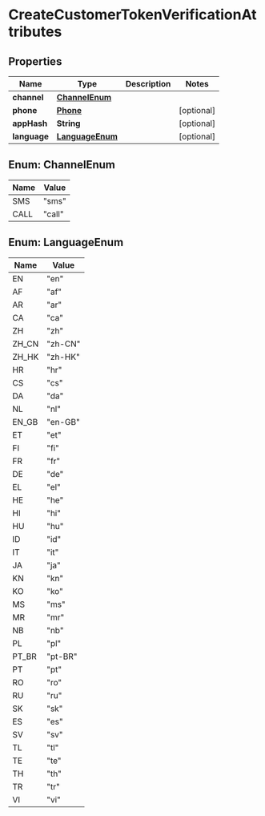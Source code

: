 # CreateCustomerTokenVerificationAttributes

## Properties
Name | Type | Description | Notes
------------ | ------------- | ------------- | -------------
**channel** | [**ChannelEnum**](#ChannelEnum) |  | 
**phone** | [**Phone**](Phone.md) |  |  [optional]
**appHash** | **String** |  |  [optional]
**language** | [**LanguageEnum**](#LanguageEnum) |  |  [optional]

<a name="ChannelEnum"></a>
## Enum: ChannelEnum
Name | Value
---- | -----
SMS | &quot;sms&quot;
CALL | &quot;call&quot;

<a name="LanguageEnum"></a>
## Enum: LanguageEnum
Name | Value
---- | -----
EN | &quot;en&quot;
AF | &quot;af&quot;
AR | &quot;ar&quot;
CA | &quot;ca&quot;
ZH | &quot;zh&quot;
ZH_CN | &quot;zh-CN&quot;
ZH_HK | &quot;zh-HK&quot;
HR | &quot;hr&quot;
CS | &quot;cs&quot;
DA | &quot;da&quot;
NL | &quot;nl&quot;
EN_GB | &quot;en-GB&quot;
ET | &quot;et&quot;
FI | &quot;fi&quot;
FR | &quot;fr&quot;
DE | &quot;de&quot;
EL | &quot;el&quot;
HE | &quot;he&quot;
HI | &quot;hi&quot;
HU | &quot;hu&quot;
ID | &quot;id&quot;
IT | &quot;it&quot;
JA | &quot;ja&quot;
KN | &quot;kn&quot;
KO | &quot;ko&quot;
MS | &quot;ms&quot;
MR | &quot;mr&quot;
NB | &quot;nb&quot;
PL | &quot;pl&quot;
PT_BR | &quot;pt-BR&quot;
PT | &quot;pt&quot;
RO | &quot;ro&quot;
RU | &quot;ru&quot;
SK | &quot;sk&quot;
ES | &quot;es&quot;
SV | &quot;sv&quot;
TL | &quot;tl&quot;
TE | &quot;te&quot;
TH | &quot;th&quot;
TR | &quot;tr&quot;
VI | &quot;vi&quot;

